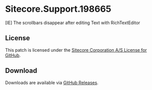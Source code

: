 # Sitecore.Support.198665
[IE] The scrollbars disappear after editing Text with RichTextEditor

## License  
This patch is licensed under the [Sitecore Corporation A/S License for GitHub](https://github.com/sitecoresupport/Sitecore.Support.198665/blob/master/LICENSE).  

## Download  
Downloads are available via [GitHub Releases](https://github.com/sitecoresupport/Sitecore.Support.198665/releases).  

